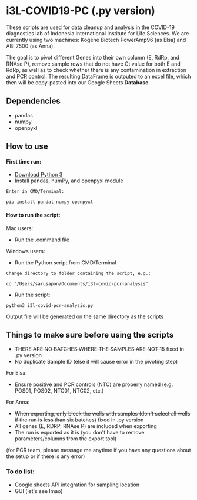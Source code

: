 # i3L-COVID19-PC (.py version)
These scripts are used for data cleanup and analysis in the COVID-19 diagnostics lab of Indonesia International Institute for Life Sciences. We are currently using two machines: Kogene Biotech PowerAmp96 (as Elsa) and ABI 7500 (as Anna).

The goal is to pivot different Genes into their own column (E, RdRp, and RNAse P), remove sample rows that do not have Ct value for both E and RdRp, as well as to check whether there is any contamination in extraction and PCR control. The resulting DataFrame is outputed to an excel file, which then will be copy-pasted into our ~~Google Sheets~~ **Database**.


## Dependencies
* pandas
* numpy
* openpyxl



## How to use


#### First time run:
* [Download Python 3](https://www.python.org/downloads/)
* Install pandas, numPy, and openpyxl module
```
Enter in CMD/Terminal:
 
pip install pandal numpy openpyxl
 ```


#### How to run the script:
Mac users:
* Run the .command file

Windows users:
* Run the Python script from CMD/Terminal
 ```
 Change directory to folder containing the script, e.g.:
 
 cd '/Users/sarusapon/Documents/i3l-covid-pcr-analysis'
 ```
 * Run the script:
 ```
 python3 i3l-covid-pcr-analysis.py
 ```

Output file will be generated on the same directory as the scripts


## Things to make sure before using the scripts


* ~~THERE ARE NO BATCHES WHERE THE SAMPLES ARE NOT 15~~ fixed in .py version
* No duplicate Sample ID (else it will cause error in the pivoting step)

For Elsa:
* Ensure positive and PCR controls (NTC) are properly named (e.g. POS01, POS02, NTC01, NTC02, etc.)

For Anna:
* ~~When exporting, only block the wells with samples (don't select all wells if the run is less than six batches)~~ fixed in .py version
* All genes (E, RDRP, RNAse P) are included when exporting
* The run is exported as it is (you don't have to remove parameters/columns from the export tool)


(for PCR team, please message me anytime if you have any questions about the setup or if there is any error)


### To do list:
* Google sheets API integration for sampling location
* GUI (let's see lmao)
